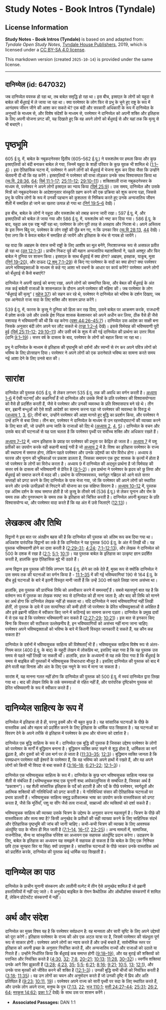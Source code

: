 # Study Notes - Book Intros (Tyndale)

## License Information

**Study Notes - Book Intros (Tyndale)** is based on and adapted from: _Tyndale Open Study Notes_, [Tyndale House Publishers](https://tyndaleopenresources.com/), 2019, which is licensed under a [CC BY-SA 4.0 license](https://creativecommons.org/licenses/by-sa/4.0/legalcode.en).

This markdown version (created `2025-10-14`) is provided under the same license.



--------------------------------

## दानिय्येल (id: 647032)

जब दानिय्येल वयस्क हो रहा था, तब बाबेल समृद्धि हो रहा था। इस बीच, इस्राएल के लोगों को यहूदा से बाबेल की बँधुवाई में ले जाया जा रहा था। क्या परमेश्वर के लोग फिर से प्रभु के चुने हुए राष्ट्र के रूप में आनंदमय जीवन जीने की आशा कर सकते थे? एक बंदी और सरकारी अधिकारी के रूप में दानिय्येल के अनुभवों के माध्यम से, और विशेष संदेशों के माध्यम से, परमेश्वर ने दानिय्येल को अपनी शक्ति और इतिहास के लिए अपनी योजना प्रगट की, यह दिखाते हुए कि वह अपने लोगों को बँधुवाई से और यहां तक कि मृत्यु से भी बचाएंगे।

पृष्ठभूमि
=========

605 ई.पू. में, बाबेल के नबूकदनेस्सर द्वितीय (605–562 ई.पू.) ने यरूशलेम पर हमला किया और कुछ इस्राएलियों को बंदी बनाकर बाबेल ले गया, जिनमें यहूदा के शाही परिवार के कुछ युवक भी शामिल थे ([1:1–4](https://ref.ly/Dan1:1-Dan1:4))। इस ऐतिहासिक घटना में, परमेश्वर ने अपने लोगों को बँधुवाई में भेजना शुरू कर दिया जैसा कि उन्होंने चेतावनी दी थी कि वह करेंगे। इस्राएलियों ने परमेश्वर की वाचा तोड़कर उनके साथ विश्वासघात किया था ([व्य.वि. 28:36](https://ref.ly/Deut28:36), [64](https://ref.ly/Deut28:64); [यिर्म 11:1–17](https://ref.ly/Jer11:1-Jer11:17); [25:11–12](https://ref.ly/Jer25:11-Jer25:12); [29:10–11](https://ref.ly/Jer29:10-Jer29:11))। शक्तिशाली राजा नबूकदनेस्सर के माध्यम से, परमेश्वर ने अपने लोगों इस्राएल का न्याय किया ([यिर्म 25:9](https://ref.ly/Jer25:9))। उस समय, दानिय्येल और उसके मित्रों को नबूकदनेस्सर के आदेशानुसार संस्कृति ग्रहण करने की एक प्रक्रिया को शुरू करना पड़ा, जिससे प्रभु के पवित्र लोगों के रूप में उनकी पहचान को कुशलता से निष्क्रिय करते हुए उनके अन्यजातिय जीवन शैली में समाहित हो जाने का खतरा उत्पन्न हो गया था ([निर्ग 19:5–6](https://ref.ly/Exod19:5-Exod19:6) देखें)।

इस बीच, बाबेल के लोगों ने यहूदा और यरूशलेम को तबाह करना जारी रखा। 597 ई.पू. में, और इस्राएलियों को बाबेल ले जाया गया और 586 ई.पू. में, यरूशलेम को नष्ट कर दिया गया। 586 ई.पू. के बाद, यहूदा अब एक राष्ट्र नहीं रहा था; परमेश्वर के लोग पूरी तरह से असहाय और निराश थे। अपने अस्तित्व के इस निम्न बिंदु पर, परमेश्वर के लोग राष्ट्रों की पूँछ बन गए, न कि उनका सिर ([व्य.वि 28:13](https://ref.ly/Deut28:13), [44](https://ref.ly/Deut28:44) देखें)। ऐसा लगा कि वे केवल बाबेल में समाहित हो जायेंगे और इतिहास के मंच से गायब हो जायेंगे।

यह वादा कि अब्राहम के वंशज सभी राष्ट्रों के लिए आशीष का मूल बनेंगे, निराशाजनक रूप से असफल प्रतीत हो रहा था ([उत 12:1–3](https://ref.ly/Gen12:1-Gen12:3))। प्राचीन निकट पूर्व की महान अन्यजातिय महाशक्तियों ने, पहले अश्शूर और फिर बाबेल ने दुनिया पर शासन किया। इस्राएल के साथ बँधुवाई में क्या होगा? अब्राहम, इसहाक, याकूब, मूसा ([निर्ग 19–20](https://ref.ly/Exod19:1-Exod20:26)), और दाऊद ([2 शमु 7:1–29](https://ref.ly/2Sam7:1-2Sam7:29)) से किए गए परमेश्वर के वादों का क्या होगा? क्या परमेश्वर अपने भविष्यद्वक्ताओं के माध्यम से कहे गए आशा भरे वचनों के आधार पर कार्य करेंगे? परमेश्वर अपने लोगों को बँधुवाई से कैसे बचाएंगे?

दानिय्येल ने अपनी खराई को बनाए रखा, अपने लोगों को सम्मानित किया, और बेबल की बँधुवाई के अंत तक कई बाबेली राजाओं के शासनकाल के दौरान अपने परमेश्वर की महिमा की। जब परमेश्वर के लोग “बँधुवाई की मृत्यु” ( [यहेज 37](https://ref.ly/Ezek37:1-Ezek37:28)) को सहन कर रहे थे, परमेश्वर ने दानिय्येल को भविष्य के दर्शन दिखाए, जब एक आनेवाले राजा सदा के लिए शक्ति और शासन प्राप्त करेंगे।

539 ई.पू. में, फारस के कुस्रू ने दुनिया को हिला कर रख दिया, उसने बाबेल पर आक्रमण करके, राजधानी में प्रवेश करके उसे और उसके ईश निंदक शासक बेलशस्सर को अपने अधीन कर लिया, ठीक वैसे ही जैसे यशायाह ने भविष्यवाणी की थी कि वह करेगा ([यशा 44:26–45:7](https://ref.ly/Isa44:26-Isa45:7))। दानिय्येल उस आदेश का साक्षी बना जिसके अनुसार बंदी लोग अपने घर लौट सकते थे ([एज्रा 1:2–4](https://ref.ly/Ezra1:2-Ezra1:4) देखें)। इससे यिर्मयाह की भविष्यवाणी पूरी हुई ([यिर्म 25:11–12](https://ref.ly/Jer25:11-Jer25:12); [29:10–11](https://ref.ly/Jer29:10-Jer29:11)) और उसी वर्ष के शुरू में की गई दानिय्येल की प्रार्थना का उत्तर मिला (दानि [9:1–19](https://ref.ly/Dan9:1-Dan9:19))। सत्तर वर्ष के दासत्व के बाद, परमेश्वर के लोगों को बहाल किया जा रहा था।

प्रभु ने दानिय्येल के माध्यम से इतिहास की पृष्ठभूमि को दर्शनों और स्वप्नों से रंग कर अपने पवित्र लोगों को भविष्य के लिए प्रोत्साहन दिया। परमेश्वर ने अपने लोगों को एक डरानेवाले भविष्य का सामना करते समय नई आशा देने के लिए उनसे बात की।

सारांश
======

दानिय्येल की पुस्तक 605 ई.पू. से लेकर लगभग 535 ई.पू. तक की अवधि का वर्णन करती है। [अध्याय 1–6](https://ref.ly/Dan1:1-Dan6:28) में ऐसी घटनाएँ और कहानियाँ हैं जो दानिय्येल और उसके मित्रों के प्रति परमेश्वर की विश्वासयोग्यता को वैसे ही प्रदर्शित करती हैं, जैसे वे परमेश्वर और उनकी व्यवस्था के प्रति विश्वासपात्र बने रहे थे। तीन बार, इब्रानी बन्धुओं को ऐसे शाही आदेशों का सामना करना पड़ा जो परमेश्वर की व्यवस्था के विरुद्ध थे ([अध्याय 1](https://ref.ly/Dan1:1-Dan1:21), [3](https://ref.ly/Dan3:1-Dan3:30), [6](https://ref.ly/Dan6:1-Dan6:28)); तीनों बार, उन्होंने परमेश्वर की आज्ञा मानते हुए बुद्धि का प्रदर्शन किया, और परमेश्वर ने उन्हें हानि से बचा लिया। तीन बार, परमेश्वर ने दानिय्येल के माध्यम से उन रहस्योद्घाटनों की व्याख्या करने के लिए बात की, जो उन्होंने अन्य जाति के राजाओं को दिए थे ([अध्याय 2](https://ref.ly/Dan2:1-Dan2:49), [4](https://ref.ly/Dan4:1-Dan4:37), [5](https://ref.ly/Dan5:1-Dan5:31))। दानिय्येल के वचन और उसके बाद की घटनाओं से यह पता चलता है कि परमेश्वर पृथ्वी पर सर्वोच्च शक्ति और अधिकार रखते हैं।

[अध्याय 7–12](https://ref.ly/Dan7:1-Dan12:13) में, ध्यान इतिहास के प्रवाह पर परमेश्वर की प्रभुता पर केंद्रित हो जाता है। [अध्याय 7](https://ref.ly/Dan7:1-Dan7:28) में पशु प्रतीकों का उपयोग करके वही कहानी बताई गयी है जो [अध्याय 2](https://ref.ly/Dan2:1-Dan2:49) में है: विश्व का इतिहास परमेश्वर के राज्य की स्थापना में समाप्त होगा, लेकिन पहले परमेश्वर और उनके उद्देश्यों का घोर विरोध होगा। अध्याय 8 फारस और यूनान की भूमिकाओं पर प्रकाश डालता है, जिसका समापन एक दुष्ट शासक के कृत्यों में होता है जो परमेश्वर के लोगों का विरोध करता है। अध्याय 9 में दानिय्येल की अद्भुत प्रार्थना है जो यिर्मयाह की सत्तर वर्ष के दासत्व की भविष्यवाणी से प्रेरित है ([9:1–2](https://ref.ly/Dan9:1-Dan9:2))। इस प्रार्थना ने परमेश्वर के हृदय को छु लिया और बँधुवाई को समाप्त करने में मदद की। प्रार्थना के परिणामस्वरूप, स्वर्गदूत गब्रिएल को आने वाले सत्तर सप्ताहों को प्रगट करने के लिए दानिय्येल के पास भेजा गया, जो कि परमेश्वर की अपने लोगों को स्थापित करने और उनके उत्पीड़कों से निपटने की योजना का एक संक्षिप्त विवरण है। [अध्याय 10–12](https://ref.ly/Dan10:1-Dan12:13) में, पुस्तक एक अंतिम दर्शन के साथ समाप्त होती है जो कुस्रू के तीसरे वर्ष (536 ई.पू.) से लेकर यूनान और रोम के समय तक और पुनरुत्थान के समय तक के इतिहास को चित्रित करती है। दानिय्येल अपनी बुलाहट के प्रति विश्वासयोग्य था, और परमेश्वर वादा करते हैं कि वह अंत में उसे जिलाएंगे ([12:13](https://ref.ly/Dan12:13))।

लेखकत्व और तिथि
===============

विद्वानों ने इस बात पर अंतहीन बहस की है कि दानिय्येल की पुस्तक को अंतिम रूप कब दिया गया था। अधिकांश पारंपरिक विद्वानों का तर्क है कि दानिय्येल ने यह पुस्तक 500 ई.पू. के अंत में लिखी थी। यह पुस्तक भविष्यवाणी होने का दावा करती है ([2:29–31](https://ref.ly/Dan2:29-Dan2:31); [4:24](https://ref.ly/Dan4:24); [7:1–12:13](https://ref.ly/Dan7:1-Dan12:13)), और लेखक ने दानिय्येल को 500 के दशक में रखा है ([2:1](https://ref.ly/Dan2:1); [5:1](https://ref.ly/Dan5:1); [10:1](https://ref.ly/Dan10:1))। यह पुस्तक बाबेल के इतिहास का उत्कृष्ट ज्ञान प्रदर्शित करती है, हालांकि कुछ ऐतिहासिक मुद्दे भी उठते हैं।

अन्य विद्वान इस पुस्तक की तिथि लगभग 164 ई.पू. होने का तर्क देते हैं, मुख्य रूप से क्योंकि दानिय्येल ने उस समय तक की घटनाओं का वर्णन किया है \- [11:1–35](https://ref.ly/Dan11:1-Dan11:35) में की गई भविष्यवाणियां 190 से 164 ई.पू. के बीच हुई घटनाओं के बारे में इतनी विस्तृत मानी जाती हैं कि उन्हें 300 वर्ष पहले लिखा जाना असंभव था।

हालांकि, इस पुस्तक की प्रारंभिक तिथि को अस्वीकार करने में समस्याएँ हैं। सबसे महत्वपूर्ण बात यह है कि वर्तमान रूप में पुस्तक का लेखक स्पष्ट रूप से दानिय्येल को ही माना जाता है; और बाद की तिथि को मानने का अर्थ होगा कि दानिय्येल लेखक नहीं हो सकता था। यदि दानिय्येल ने स्वयं भविष्यवाणियां नहीं लिखी होतीं, तो पुस्तक के दावे में उस सत्यनिष्ठा की कमी होती जो परमेश्वर के प्रेरित भविष्यद्वक्ताओं से अपेक्षित है और इसे इब्रानी संहिता में स्वीकार किए जाने में कठिनाई का सामना करना पड़ता। दानिय्येल के प्रमुख दावों में से एक यह है कि परमेश्वर भविष्यवाणी कर सकते हैं ([2:27–29](https://ref.ly/Dan2:27-Dan2:29); [10:21](https://ref.ly/Dan10:21))। इस बात से इनकार किए बिना कि विस्तार की सटीकता उल्लेखनीय है, इन भविष्यवाणियों को असंभव नहीं माना जाना चाहिए: परमेश्वर अपने भविष्यद्वक्ताओं को भविष्य के बारे में कितनी विस्तृत जानकारी दे सकते हैं, यह कौन कह सकता है?

दानिय्येल के दर्शनों में भविष्यसूचक साहित्य की विशेषताएँ भी हैं। भविष्यसूचक साहित्य विशेष रूप से अंतर\-नियम काल (400 ई.पू. के बाद) के यहूदी लेखन में लोकप्रिय था, इसलिए कहा गया है कि यह पुस्तक उस समय से पहले नहीं लिखी जा सकती थी। हालांकि, हाल के अध्ययनों से यह तर्क दिया गया है कि बँधुवाई के समय से बाइबिल की पुस्तकों में भविष्यसूचक विचारधारा मौजूद है। इसलिए दानिय्येल की पुस्तक को बाद में होने वाली महा विनाश और अंत के लिए एक नमूने के रूप में माना जा सकता है।

सारांश में, यह मानना ​​गलत नहीं होगा कि दानिय्येल की पुस्तक को 500 ई.पू. में स्वयं दानिय्येल द्वारा लिखा गया था। बाद की लेखन तिथि के तर्क समस्याओं से रहित नहीं हैं, और पारंपरिक दृष्टिकोण पुस्तक को प्रेरित भविष्यवाणी के रूप में स्वीकार करते हैं।

दानिय्येल साहित्य के रूप में
============================

दानिय्येल में इतिहास तो है ही, परन्तु इसमें और भी बहुत कुछ है। यह सांसारिक घटनाओं के पीछे के वास्तविक अर्थ और महत्व को प्रदर्शित करने के लिए इतिहास के धार्मिक पाठ सिखाता है। यह घटनाओं का विवरण देने के अपने तरीके से इतिहास में परमेश्वर के हाथ और योजना को दर्शाता है।

दानिय्येल एक बुद्धि साहित्य के रूप में। दानिय्येल एक बुद्धि की पुस्तक है जिसका उद्देश्य परमेश्वर के लोगों को परमेश्वर के मार्गों में बुद्धिमान बनाना है। बुद्धिमान व्यक्ति कष्ट सहने से शुद्ध होता है, धार्मिकता का मार्ग ढूंढ़ता है, और दूसरों को भी उस मार्ग पर ले जाता है ([11:33–35](https://ref.ly/Dan11:33-Dan11:35); [12:3](https://ref.ly/Dan12:3))। बुद्धिमान व्यक्ति जानता है कि परमप्रधान परमेश्वर वही ईश्वरों के परमेश्वर हैं, कि वह भविष्य को अपने हाथों में रखते हैं, और वह अपने लोगों को किसी भी विपदा से बचा सकते हैं ([3:16–18](https://ref.ly/Dan3:16-Dan3:18); [6:21–22](https://ref.ly/Dan6:21-Dan6:22); [12:1–3](https://ref.ly/Dan12:1-Dan12:3))।

दानिय्येल एक भविष्यसूचक साहित्य के रूप में। दानिय्येल के कुछ भाग भविष्यसूचक साहित्य नामक एक शैली से संबंधित हैं (*भविष्यसूचक* शब्द एक यूनानी शब्द अपोकालुप्सिस से सम्बंधित है, जिसका अर्थ है “प्रकाशन”)। यह शैली सांसारिक इतिहास के पर्दे को हटाती है और पर्दे के पीछे परमेश्वर, स्वर्गदूतों और आत्मिक शक्तियों की गतिविधियों को प्रगट करती है। ये गतिविधियां संसार की ऐतिहासिक घटनाओं पर प्रभाव डालती हैं। भविष्यसूचक साहित्य समृद्ध प्रतीकात्मक भाषा का उपयोग करके वास्तविकता को प्रगट करता है, जैसे कि मूर्तियाँ, पशु या सींग जैसे तत्व राजाओं, साम्राज्यों और व्यक्तियों को दर्शा सकते हैं।

भविष्यसूचक साहित्य की व्याख्या उसके चित्रण के उद्देश्य के अनुसार करना महत्वपूर्ण है। चित्रण के पीछे की वास्तविकता और सत्य क्या है? किसी अनुच्छेद के प्रतीकों की सही व्याख्या करने के लिए साहित्यिक संदर्भ और ऐतिहासिक पृष्ठभूमि की जांच की जानी चाहिए। कभी\-कभी चित्रण की व्याख्या के लिए आवश्यक अंतर्दृष्टि पाठ के भीतर ही मिल जाती है ([7:1–14](https://ref.ly/Dan7:1-Dan7:14), [16–17](https://ref.ly/Dan7:16-Dan7:17), [23–25](https://ref.ly/Dan7:23-Dan7:25))। अन्य मामलों में, सामाजिक, राजनीतिक, सैन्य या सांस्कृतिक परिवेश का अध्ययन एक सहायक अंतर्दृष्टि प्रदान करेगा। उदाहरण के लिए, बाबेल के इतिहास का अध्ययन यह समझने में सहायक हो सकता है कि बाबेल के लिए एक निश्चित छवि (एक सुनहरा सिर या सिंह) क्यों उपयुक्त है। सांसारिक घटनाओं के पीछे जाकर उनके वास्तविक अर्थ को प्रदर्शित करके, दानिय्येल की पुस्तक कई धार्मिक पाठ सिखाती है।

दानिय्येल का पाठ
================

दानिय्येल के प्राचीन यूनानी संस्करण और लातीनी वल्गेट में तीन ऐसे अनुच्छेद शामिल हैं जो इब्रानी हस्तलिपियों में नहीं पाए जाते। ये अनुच्छेद बाइबिल के रोमन कैथोलिक और ऑर्थोडॉक्स संस्करणों में शामिल हैं, लेकिन प्रोटेस्टेंट संस्करणों में नहीं।

अर्थ और संदेश
=============

दानिय्येल का मुख्य विषय यह है कि परमेश्वर सर्वप्रधान है: वह मानवता और सारी सृष्टि के लिए अपने उद्देश्यों को पूरा करेगें। इतिहास परमेश्वर के राज्य की ओर एक अटल यात्रा पर है, जिसमें परमेश्वर की संप्रभुता पूर्ण रूप से साकार होगी। परमेश्वर अपने लोगों का न्याय करते हैं और उन्हें बचाते हैं, सार्वभौमिक स्तर पर इतिहास को अपनी इच्छा के अनुसार नियंत्रित करते हैं, और अन्यजातिय राज्यों और राजाओं को उठाते या गिराते हैं। उन्होंने निर्धारित किया कि बँधुवाई कब समाप्त होगी ([9:18–19](https://ref.ly/Dan9:18-Dan9:19)), और वह बुराई की शक्तियों को पराजित और नियंत्रित करते है ([4:30](https://ref.ly/Dan4:30), [32](https://ref.ly/Dan4:32); [7:8](https://ref.ly/Dan7:8), [20–21](https://ref.ly/Dan7:20-Dan7:21); [10:13](https://ref.ly/Dan10:13); [11:28](https://ref.ly/Dan11:28), [30–32](https://ref.ly/Dan11:30-Dan11:32))। स्वर्गीय शक्तियां उनके आगे सिर झुकाती हैं ([3:28](https://ref.ly/Dan3:28); [4:23](https://ref.ly/Dan4:23), [35](https://ref.ly/Dan4:35); [5:5](https://ref.ly/Dan5:5); [6:21](https://ref.ly/Dan6:21); [8:16](https://ref.ly/Dan8:16); [9:21](https://ref.ly/Dan9:21); [10:5](https://ref.ly/Dan10:5), [13](https://ref.ly/Dan10:13); [12:1](https://ref.ly/Dan12:1)), और उनके पास मृतकों को जीवित करने की शक्ति है ([12:1–3](https://ref.ly/Dan12:1-Dan12:3))। उनकी बुद्धि सभी चीजों को नियंत्रित करती है ([3:18](https://ref.ly/Dan3:18); [11:35](https://ref.ly/Dan11:35))। वह उन लोगों का चयन और अनुमोदन करते हैं जो उनकी दृष्टि में प्रिय और अति प्रतिष्ठित हैं ([9:23](https://ref.ly/Dan9:23); [10:11](https://ref.ly/Dan10:11), [19](https://ref.ly/Dan10:19))। परमेश्वर अपने राज्य को सारी पृथ्वी पर सदा के लिए स्थापित करते हैं, और उनके लोग अपने राजा, मनुष्य के पुत्र ([7:13](https://ref.ly/Dan7:13), [22](https://ref.ly/Dan7:22); [भज 110:1](https://ref.ly/Ps110:1); [मत्ती 24:27–44](https://ref.ly/Matt24:27-Matt24:44); [25:31](https://ref.ly/Matt25:31); [26:2](https://ref.ly/Matt26:2), [64](https://ref.ly/Matt26:64); [मरकुस 14:62](https://ref.ly/Mark14:62); [प्रका 1:7](https://ref.ly/Rev1:7) देखें) के साथ उस पर शासन करेंगे।

* **Associated Passages:** DAN 1:1

